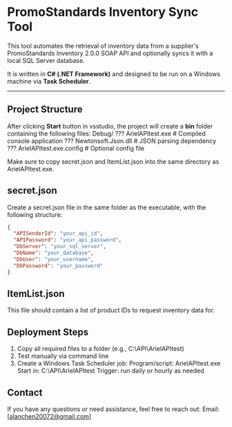 # PromoStandards Inventory Sync Tool

This tool automates the retrieval of inventory data from a supplier's PromoStandards Inventory 2.0.0 SOAP API and optionally syncs it with a local SQL Server database.

It is written in **C# (.NET Framework)** and designed to be run on a Windows machine via **Task Scheduler**.

---

## Project Structure
After clicking **Start** button in vsstudio, the project will create a **bin** folder containing the following files:
Debug/
??? ArielAPItest.exe        # Compiled console application
??? Newtonsoft.Json.dll     # JSON parsing dependency
??? ArielAPItest.exe.config # Optional config file

Make sure to copy secret.json and ItemList.json into the same directory as ArielAPItest.exe.

## secret.json
Create a secret.json file in the same folder as the executable, with the following structure:

```json
{
  "APISenderId": "your_api_id",
  "APIPassword": "your_api_password",
  "DbServer": "your_sql_server",
  "DbName": "your_database",
  "DbUser": "your_username",
  "DbPassword": "your_password"
}
```
## ItemList.json
This file should contain a list of product IDs to request inventory data for.


## Deployment Steps
1. Copy all required files to a folder (e.g., C:\API\ArielAPItest)
2. Test manually via command line
3. Create a Windows Task Scheduler job:
	Program/script: ArielAPItest.exe
	Start in: C:\API\ArielAPItest
	Trigger: run daily or hourly as needed

## Contact
If you have any questions or need assistance, feel free to reach out:
Email: [alanchen20072@gmail.com]
